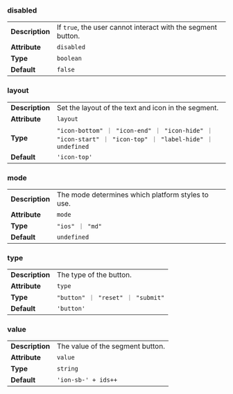 

### disabled 

| | |
| --- | --- |
| **Description** | If `true`, the user cannot interact with the segment button. |
| **Attribute** | `disabled` |
| **Type** | `boolean` |
| **Default** | `false` |



### layout 

| | |
| --- | --- |
| **Description** | Set the layout of the text and icon in the segment. |
| **Attribute** | `layout` |
| **Type** | `"icon-bottom" ｜ "icon-end" ｜ "icon-hide" ｜ "icon-start" ｜ "icon-top" ｜ "label-hide" ｜ undefined` |
| **Default** | `'icon-top'` |



### mode 

| | |
| --- | --- |
| **Description** | The mode determines which platform styles to use. |
| **Attribute** | `mode` |
| **Type** | `"ios" ｜ "md"` |
| **Default** | `undefined` |



### type 

| | |
| --- | --- |
| **Description** | The type of the button. |
| **Attribute** | `type` |
| **Type** | `"button" ｜ "reset" ｜ "submit"` |
| **Default** | `'button'` |



### value 

| | |
| --- | --- |
| **Description** | The value of the segment button. |
| **Attribute** | `value` |
| **Type** | `string` |
| **Default** | `'ion-sb-' + ids++` |


